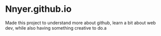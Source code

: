 # Nnyer.github.io
Made this project to understand more about github, learn a bit about web dev, while also having something creative to do.a
